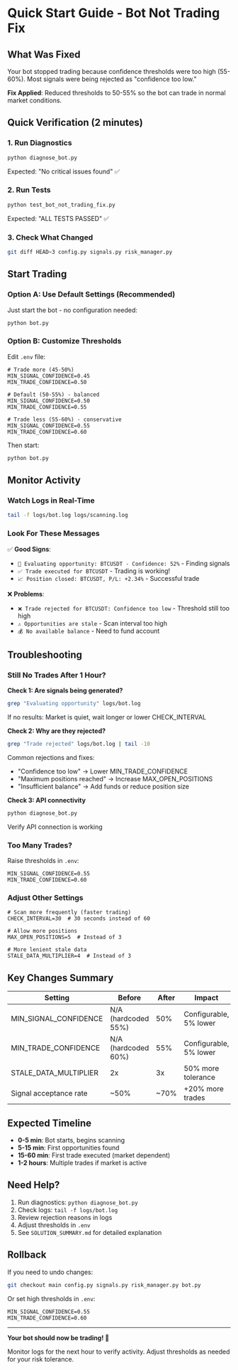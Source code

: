 # Quick Start Guide - Bot Not Trading Fix

## What Was Fixed

Your bot stopped trading because confidence thresholds were too high (55-60%). Most signals were being rejected as "confidence too low."

**Fix Applied**: Reduced thresholds to 50-55% so the bot can trade in normal market conditions.

## Quick Verification (2 minutes)

### 1. Run Diagnostics
```bash
python diagnose_bot.py
```
Expected: "No critical issues found" ✅

### 2. Run Tests
```bash
python test_bot_not_trading_fix.py
```
Expected: "ALL TESTS PASSED" ✅

### 3. Check What Changed
```bash
git diff HEAD~3 config.py signals.py risk_manager.py
```

## Start Trading

### Option A: Use Default Settings (Recommended)
Just start the bot - no configuration needed:
```bash
python bot.py
```

### Option B: Customize Thresholds
Edit `.env` file:
```env
# Trade more (45-50%)
MIN_SIGNAL_CONFIDENCE=0.45
MIN_TRADE_CONFIDENCE=0.50

# Default (50-55%) - balanced
MIN_SIGNAL_CONFIDENCE=0.50
MIN_TRADE_CONFIDENCE=0.55

# Trade less (55-60%) - conservative
MIN_SIGNAL_CONFIDENCE=0.55
MIN_TRADE_CONFIDENCE=0.60
```

Then start:
```bash
python bot.py
```

## Monitor Activity

### Watch Logs in Real-Time
```bash
tail -f logs/bot.log logs/scanning.log
```

### Look For These Messages
✅ **Good Signs**:
- `🔎 Evaluating opportunity: BTCUSDT - Confidence: 52%` - Finding signals
- `✅ Trade executed for BTCUSDT` - Trading is working!
- `📈 Position closed: BTCUSDT, P/L: +2.34%` - Successful trade

❌ **Problems**:
- `❌ Trade rejected for BTCUSDT: Confidence too low` - Threshold still too high
- `⚠️ Opportunities are stale` - Scan interval too high
- `💰 No available balance` - Need to fund account

## Troubleshooting

### Still No Trades After 1 Hour?

**Check 1: Are signals being generated?**
```bash
grep "Evaluating opportunity" logs/bot.log
```
If no results: Market is quiet, wait longer or lower CHECK_INTERVAL

**Check 2: Why are they rejected?**
```bash
grep "Trade rejected" logs/bot.log | tail -10
```

Common rejections and fixes:
- "Confidence too low" → Lower MIN_TRADE_CONFIDENCE
- "Maximum positions reached" → Increase MAX_OPEN_POSITIONS
- "Insufficient balance" → Add funds or reduce position size

**Check 3: API connectivity**
```bash
python diagnose_bot.py
```
Verify API connection is working

### Too Many Trades?

Raise thresholds in `.env`:
```env
MIN_SIGNAL_CONFIDENCE=0.55
MIN_TRADE_CONFIDENCE=0.60
```

### Adjust Other Settings

```env
# Scan more frequently (faster trading)
CHECK_INTERVAL=30  # 30 seconds instead of 60

# Allow more positions
MAX_OPEN_POSITIONS=5  # Instead of 3

# More lenient stale data
STALE_DATA_MULTIPLIER=4  # Instead of 3
```

## Key Changes Summary

| Setting | Before | After | Impact |
|---------|--------|-------|--------|
| MIN_SIGNAL_CONFIDENCE | N/A (hardcoded 55%) | 50% | Configurable, 5% lower |
| MIN_TRADE_CONFIDENCE | N/A (hardcoded 60%) | 55% | Configurable, 5% lower |
| STALE_DATA_MULTIPLIER | 2x | 3x | 50% more tolerance |
| Signal acceptance rate | ~50% | ~70% | +20% more trades |

## Expected Timeline

- **0-5 min**: Bot starts, begins scanning
- **5-15 min**: First opportunities found
- **15-60 min**: First trade executed (market dependent)
- **1-2 hours**: Multiple trades if market is active

## Need Help?

1. Run diagnostics: `python diagnose_bot.py`
2. Check logs: `tail -f logs/bot.log`
3. Review rejection reasons in logs
4. Adjust thresholds in `.env`
5. See `SOLUTION_SUMMARY.md` for detailed explanation

## Rollback

If you need to undo changes:
```bash
git checkout main config.py signals.py risk_manager.py bot.py
```

Or set high thresholds in `.env`:
```env
MIN_SIGNAL_CONFIDENCE=0.55
MIN_TRADE_CONFIDENCE=0.60
```

---

**Your bot should now be trading! 🚀**

Monitor logs for the next hour to verify activity. Adjust thresholds as needed for your risk tolerance.
